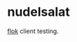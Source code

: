 # nudelsalat

[flok](https://github.com/munshkr/flok/tree/main/packages/example-vanilla-js) client testing.
